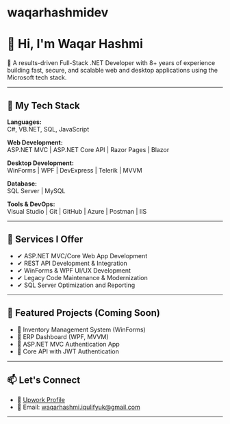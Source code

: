 # waqarhashmidev

# 👋 Hi, I'm Waqar Hashmi

🎯 A results-driven Full-Stack .NET Developer with 8+ years of experience building fast, secure, and scalable web and desktop applications using the Microsoft tech stack.

---

## 🔧 My Tech Stack

**Languages:**  
C#, VB.NET, SQL, JavaScript

**Web Development:**  
ASP.NET MVC | ASP.NET Core API | Razor Pages | Blazor

**Desktop Development:**  
WinForms | WPF | DevExpress | Telerik | MVVM

**Database:**  
SQL Server | MySQL

**Tools & DevOps:**  
Visual Studio | Git | GitHub | Azure | Postman | IIS

---

## 💼 Services I Offer

- ✔ ASP.NET MVC/Core Web App Development  
- ✔ REST API Development & Integration  
- ✔ WinForms & WPF UI/UX Development  
- ✔ Legacy Code Maintenance & Modernization  
- ✔ SQL Server Optimization and Reporting

---

## 📂 Featured Projects (Coming Soon)

- 🔹 Inventory Management System (WinForms)  
- 🔹 ERP Dashboard (WPF, MVVM)  
- 🔹 ASP.NET MVC Authentication App  
- 🔹 Core API with JWT Authentication  

---

## 📫 Let's Connect

- 🔗 [Upwork Profile](https://www.upwork.com/freelancers/~013d6e891ef5f2e45b)
- 📧 Email: waqarhashmi.iqulifyuk@gmail.com

---
